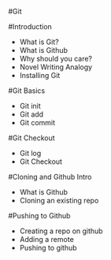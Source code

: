 #Git

#Introduction
* What is Git?
* What is Github
* Why should you care?
* Novel Writing Analogy
* Installing Git

#Git Basics
* Git init
* Git add
* Git commit

#Git Checkout
* Git log
* Git Checkout

#Cloning and Github Intro
* What is Github
* Cloning an existing repo

#Pushing to Github
* Creating a repo on github
* Adding a remote
* Pushing to github

